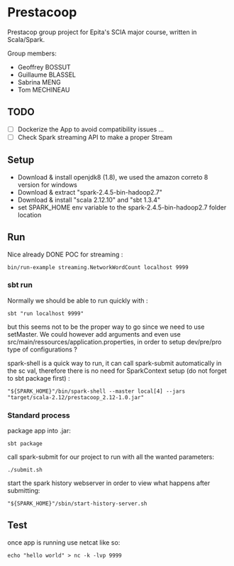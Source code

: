 # Prestacoop

Prestacop group project for Epita's SCIA major course, written in Scala/Spark.

Group members:
- Geoffrey BOSSUT
- Guillaume BLASSEL
- Sabrina MENG
- Tom MECHINEAU

## TODO

- [ ] Dockerize the App to avoid compatibility issues ...
- [ ] Check Spark streaming API to make a proper Stream

## Setup

- Download & install openjdk8 (1.8), we used the amazon correto 8 version for windows
- Download & extract "spark-2.4.5-bin-hadoop2.7"
- Download & install "scala 2.12.10" and "sbt 1.3.4"
- set SPARK_HOME env variable to the spark-2.4.5-bin-hadoop2.7 folder location

## Run

Nice already DONE POC for streaming :
```language=sh
bin/run-example streaming.NetworkWordCount localhost 9999
```

### sbt run

Normally we should be able to run quickly with :
```language=sh
sbt "run localhost 9999"
```
but this seems not to be the proper way to go since we need to use setMaster.
We could however add arguments and even use src/main/ressources/application.properties, in order to setup dev/pre/pro type of configurations ?

spark-shell is a quick way to run, it can call spark-submit automatically in the sc val, therefore there is no need for SparkContext setup (do not forget to sbt package first) :
```
"${SPARK_HOME}"/bin/spark-shell --master local[4] --jars "target/scala-2.12/prestacoop_2.12-1.0.jar"
```

### Standard process

package app into .jar:
```language=sh
sbt package
```

call spark-submit for our project to run with all the wanted parameters:
```language=sh
./submit.sh
```

start the spark history webserver in order to view what happens after submitting:
```language=sh
"${SPARK_HOME}"/sbin/start-history-server.sh
```

## Test

once app is running use netcat like so:
```language=sh
echo "hello world" > nc -k -lvp 9999
```